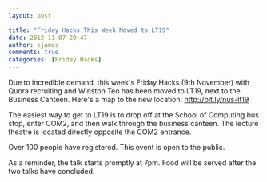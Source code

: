 ```yaml
---
layout: post

title: "Friday Hacks This Week Moved to LT19"
date: 2012-11-07 20:47
author: ejames
comments: true
categories: [Friday Hacks]
---
```

Due to incredible demand, this week's Friday Hacks (9th November) with Quora recruiting and Winston Teo has been moved to LT19, next to the Business Canteen. Here's a map to the new location: <a href="http://bit.ly/nus-lt19" target="_blank">http://bit.ly/nus-lt19</a>

The easiest way to get to LT19 is to drop off at the School of Computing bus stop, enter COM2, and then walk through the business canteen. The lecture theatre is located directly opposite the COM2 entrance.

Over 100 people have registered. This event is open to the public.

As a reminder, the talk starts promptly at 7pm. Food will be served after the two talks have concluded.
